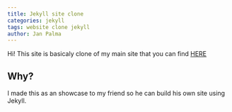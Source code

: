 ```yaml
---
title: Jekyll site clone
categories: jekyll
tags: website clone jekyll
author: Jan Palma
---
```


Hi! This site is basicaly clone of my main site that you can find [HERE](https://mobilex1122.eu)

## Why?
I made this as an showcase to my friend so he can build his own site using Jekyll.
